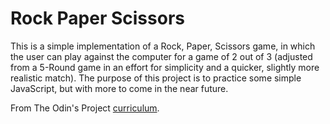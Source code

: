 # Rock Paper Scissors

This is a simple implementation of a Rock, Paper, Scissors game, in which the user can play against the computer for a game of 2 out of 3 (adjusted from a 5-Round game in an effort for simplicity and a quicker, slightly more realistic match). The purpose of this project is to practice some simple JavaScript, but with more to come in the near future.

From The Odin's Project <a href="https://www.theodinproject.com/courses/web-development-101/lessons/rock-paper-scissors">curriculum</a>.